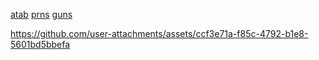 [atab](https://sceoul.atabook.org/) [prns](https://en.pronouns.page/@sceoul) [guns](https://guns.lol/sloth67)



https://github.com/user-attachments/assets/ccf3e71a-f85c-4792-b1e8-5601bd5bbefa



